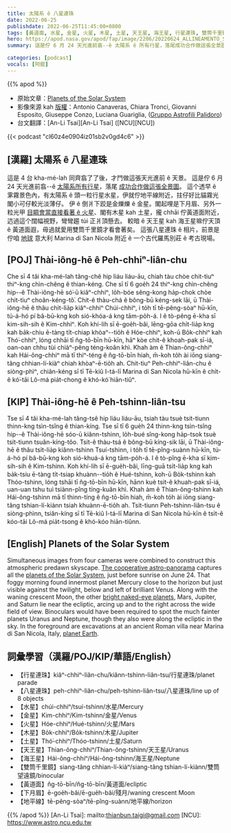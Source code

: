 ```yaml
---
title: 太陽系 ê 八星連珠
date: 2022-06-25
publishdate: 2022-06-25T11:45:00+0800
tags: [黃道面, 水星, 金星, 火星, 木星, 土星, 天王星, 海王星, 行星連珠, 雙筒千里鏡, 下月眉, 地平線, 八星連珠]
hero: https://apod.nasa.gov/apod/fap/image/2206/20220624_ALLINEAMENTO_SPECIALEweb600h.jpg
summary: 這是佇 6 月 24 天光進前翕--ê 太陽系 ê 所有行星，落尾成功合作做這張全景圖。

categories: [podcast]
vocals: [阿錕]
---
```


{{% apod %}}

- 原始文章：[Planets of the Solar System](https://apod.nasa.gov/apod/ap220625.html)
- 影像來源 kah [版權][copyright]：Antonio Canaveras, Chiara Tronci, Giovanni Esposito, Giuseppe Conzo, Luciana Guariglia, ([Gruppo Astrofili Palidoro](https://www.facebook.com/astrofilipalidoro))
- 台文翻譯：[An-Li Tsai][An-Li Tsai] ([NCU][NCU])

{{< podcast "cl60z4e0904iz01sb2v0gd4c6" >}}

## [漢羅] 太陽系 ê 八星連珠
這是 4 台 kha-mé-lah 同齊翕了了後，才鬥做這張天光進前 ê 天景。
這是佇 6 月 24 天光進前翕--ê [太陽系所有行星][planets of the Solar System]，落尾 [成功合作做這張全景圖][The cooperative astro-panorama]。
這个透早 ê 雺霧景色內，有太陽系 ê 頭一粒行星水星，伊就佇地平線附近，拄仔好比貓霧光閣小可仔較光淡薄仔。
伊 ê 倒爿下跤是金爍爍 ê 金星。閣起哩是下月眉、另外一粒光甲 [目睭會當直接看著 ê 火星][bright naked-eye planets]、閣有木星 kah 土星，攏 chhāi 佇黃道面附近，迒過這个闊幅視野，彎彎趨 tùi 正爿頂懸去。
較暗 ê 天王星 kah 海王星嘛佇天頂 ê 黃道面遐，毋過就愛用雙筒千里鏡才看會著矣。
這張八星連珠 ê 相片，前景是佇咱 [地球][planet Earth] 意大利 Marina di San Nicola 附近 ê 一个古代羅馬別莊 ê 考古現場。


## [POJ] Thài-iông-hē ê Peh-chhiⁿ-liân-chu
Che sī 4 tâi kha-mé-lah tâng-chê hip liáu liáu-āu, chiah tàu chòe chit-tiuⁿ thiⁿ-kng chìn-chêng ê thian-kéng.
Che sī tī 6 goe̍h 24 thiⁿ-kng chìn-chêng hip--ê Thài-iông-hē só͘-ū kiâⁿ-chhiⁿ, lo̍h-bóe sêng-kong ha̍p-chok chòe chit-tiuⁿ choân-kéng-tô͘.
Chit-ê thàu-chá ê bông-bū kéng-sek lāi, ū Thài-iông-hē ê thâu chi̍t-lia̍p kiâⁿ-chhiⁿ Chúi-chhiⁿ, i to̍h tī tē-pêng-sòaⁿ hū-kīn, tú-á-hó pí bâ-bū-kng koh sió-khóa-á kng tām-po̍h-á.
I ê tò-pêng ē-kha sī kim-sih-sih ê Kim-chhiⁿ.
Koh khí-lih sī ē-goe̍h-bâi, lēng-gōa chi̍t-lia̍p kng kah ba̍k-chiu ē-tàng ti̍t-chiap khòaⁿ--tio̍h ê Hóe-chhiⁿ, koh-ū Bo̍k-chhiⁿ kah Thó͘-chhiⁿ, lóng chhāi tī n̂g-tō-bīn hū-kīn, hāⁿ kòe chit-ê khoah-pak sī-iá, oan-oan chhu tùi chiàⁿ-pêng téng-koân khì.
Khah àm ê Thian-ông-chhiⁿ kah Hái-ông-chhiⁿ mā tī thiⁿ-téng ê n̂g-tō-bīn hiah, m̄-koh to̍h ài iōng siang-tâng chhian-lí-kiàⁿ chiah khòaⁿ-ē-tio̍h ah.
Chit-tiuⁿ Peh-chhiⁿ-liân-chu ê siòng-phìⁿ, chiân-kéng sī tī Tē-kiû I-tá-lī Marina di San Nicola hū-kīn ê chi̍t-ê kó͘-tāi Lô-má pia̍t-chong ê khó-kó͘ hiān-tiûⁿ.

## [KIP] Thài-iông-hē ê Peh-tshinn-liân-tsu
Tse sī 4 tâi kha-mé-lah tâng-tsê hip liáu liáu-āu, tsiah tàu tsuè tsit-tiunn thinn-kng tsìn-tsîng ê thian-kíng.
Tse sī tī 6 gue̍h 24 thinn-kng tsìn-tsîng hip--ê Thài-iông-hē sóo-ū kiânn-tshinn, lo̍h-bué sîng-kong ha̍p-tsok tsuè tsit-tiunn tsuân-kíng-tôo.
Tsit-ê thàu-tsá ê bông-bū kíng-sik lāi, ū Thài-iông-hē ê thâu tsi̍t-lia̍p kiânn-tshinn Tsuí-tshinn, i to̍h tī tē-pîng-suànn hū-kīn, tú-á-hó pí bâ-bū-kng koh sió-khuá-á kng tām-po̍h-á.
I ê tò-pîng ē-kha sī kim-sih-sih ê Kim-tshinn.
Koh khí-lih sī ē-gue̍h-bâi, līng-guā tsi̍t-lia̍p kng kah ba̍k-tsiu ē-tàng ti̍t-tsiap khuànn--tio̍h ê Hué-tshinn, koh-ū Bo̍k-tshinn kah Thóo-tshinn, lóng tshāi tī n̂g-tō-bīn hū-kīn, hānn kuè tsit-ê khuah-pak sī-iá, uan-uan tshu tuì tsiànn-pîng tíng-kuân khì.
Khah àm ê Thian-ông-tshinn kah Hái-ông-tshinn mā tī thinn-tíng ê n̂g-tō-bīn hiah, m̄-koh to̍h ài iōng siang-tâng tshian-lí-kiànn tsiah khuànn-ē-tio̍h ah.
Tsit-tiunn Peh-tshinn-liân-tsu ê siòng-phìnn, tsiân-kíng sī tī Tē-kiû I-tá-lī Marina di San Nicola hū-kīn ê tsi̍t-ê kóo-tāi Lô-má pia̍t-tsong ê khó-kóo hiān-tiûnn.

## [English] Planets of the Solar System
Simultaneous images from four cameras were combined to construct this atmospheric predawn skyscape.
[The cooperative astro-panorama][The cooperative astro-panorama] captures all the [planets of the Solar System][planets of the Solar System], just before sunrise on June 24.
That foggy morning found innermost planet Mercury close to the horizon but just visible against the twilight, below and left of brilliant Venus.
Along with the waning crescent Moon, the other [bright naked-eye planets][bright naked-eye planets], Mars, Jupiter, and Saturn lie near the ecliptic, arcing up and to the right across the wide field of view.
Binoculars would have been required to spot the much fainter planets Uranus and Neptune, though they also were along the ecliptic in the sky.
In the foreground are excavations at an ancient Roman villa near Marina di San Nicola, Italy, [planet Earth][planet Earth].

## 詞彙學習（漢羅/POJ/KIP/華語/English）
- 【行星連珠】kiâⁿ-chhiⁿ-liân-chu/kiânn-tshinn-liân-tsu/行星連珠/planet parade
- 【八星連珠】peh-chhiⁿ-liân-chu/peh-tshinn-liân-tsu/八星連珠/line up of 8 objects
- 【水星】chúi-chhiⁿ/tsuí-tshinn/水星/Mercury
- 【金星】Kim-chhiⁿ/Kim-tshinn/金星/Venus
- 【火星】Hóe-chhiⁿ/Hué-tshinn/火星/Mars
- 【木星】Bo̍k-chhiⁿ/Bo̍k-tshinn/木星/Jupiter
- 【土星】Thó͘-chhiⁿ/Thóo-tshinn/土星/Saturn
- 【天王星】Thian-ông-chhiⁿ/Thian-ông-tshinn/天王星/Uranus
- 【海王星】Hái-ông-chhiⁿ/Hái-ông-tshinn/海王星/Neptune
- 【雙筒千里鏡】siang-tâng chhian-lí-kiàⁿ/siang-tâng tshian-lí-kiànn/雙筒望遠鏡/binocular
- 【黃道面】n̂g-tō-bīn/n̂g-tō-bīn/黃道面/ecliptic
- 【下月眉】ē-goe̍h-bâi/ē-gue̍h-bâi/殘月/waning crescent Moon
- 【地平線】tē-pêng-sòaⁿ/tē-pîng-suànn/地平線/horizon

{{% /apod %}}
[An-Li Tsai]: mailto:thianbun.taigi@gmail.com
[NCU]: https://www.astro.ncu.edu.tw

[copyright]: https://apod.nasa.gov/apod/fap/lib/about_apod.html#srapply

[The cooperative astro-panorama]:https://www.facebook.com/astrofilipalidoro/photos/a.694618507336627/2604906962974429/
[planets of the Solar System]:https://solarsystem.nasa.gov/
[bright naked-eye planets]:https://earthsky.org/astronomy-essentials/visible-planets-tonight-mars-jupiter-venus-saturn-mercury/
[planet Earth]:https://earthobservatory.nasa.gov/blogs/
